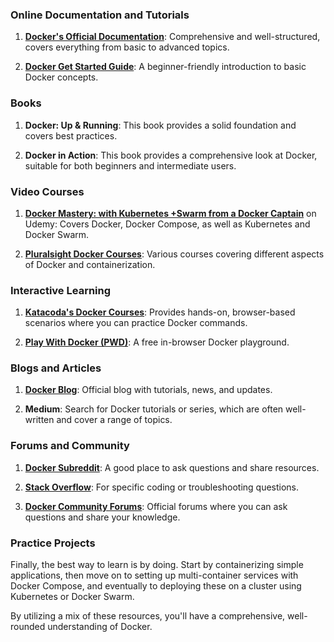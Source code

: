 ### Online Documentation and Tutorials

1. **[Docker's Official Documentation](https://docs.docker.com/)**: Comprehensive and well-structured, covers everything from basic to advanced topics.
   
2. **[Docker Get Started Guide](https://docs.docker.com/get-started/)**: A beginner-friendly introduction to basic Docker concepts.

### Books

1. **Docker: Up & Running**: This book provides a solid foundation and covers best practices.
   
2. **Docker in Action**: This book provides a comprehensive look at Docker, suitable for both beginners and intermediate users.

### Video Courses

1. **[Docker Mastery: with Kubernetes +Swarm from a Docker Captain](https://www.udemy.com/course/docker-mastery/)** on Udemy: Covers Docker, Docker Compose, as well as Kubernetes and Docker Swarm.
  
2. **[Pluralsight Docker Courses](https://www.pluralsight.com/courses/docker-kubernetes-big-picture)**: Various courses covering different aspects of Docker and containerization.

### Interactive Learning

1. **[Katacoda's Docker Courses](https://www.katacoda.com/courses/docker)**: Provides hands-on, browser-based scenarios where you can practice Docker commands.
   
2. **[Play With Docker (PWD)](https://labs.play-with-docker.com/)**: A free in-browser Docker playground.

### Blogs and Articles

1. **[Docker Blog](https://www.docker.com/blog/)**: Official blog with tutorials, news, and updates.
  
2. **Medium**: Search for Docker tutorials or series, which are often well-written and cover a range of topics.

### Forums and Community

1. **[Docker Subreddit](https://www.reddit.com/r/docker/)**: A good place to ask questions and share resources.
  
2. **[Stack Overflow](https://stackoverflow.com/questions/tagged/docker)**: For specific coding or troubleshooting questions.
  
3. **[Docker Community Forums](https://forums.docker.com/)**: Official forums where you can ask questions and share your knowledge.

### Practice Projects

Finally, the best way to learn is by doing. Start by containerizing simple applications, then move on to setting up multi-container services with Docker Compose, and eventually to deploying these on a cluster using Kubernetes or Docker Swarm.

By utilizing a mix of these resources, you'll have a comprehensive, well-rounded understanding of Docker.